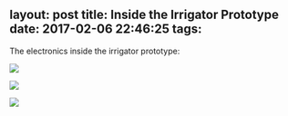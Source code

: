 layout: post
title: Inside the Irrigator Prototype
date: 2017-02-06 22:46:25
tags:
---
The electronics inside the irrigator prototype:

![](images/DSC04898.jpg)

![](images/DSC04911.jpg)

![](images/DSC04916.jpg)